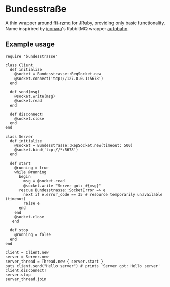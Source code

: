 
# Bundesstraße

A thin wrapper around [ffi-rzmq](https://github.com/chuckremes/ffi-rzmq) for JRuby, providing only basic functionality. Name inspirired by [iconara](https://github.com/iconara)'s RabbitMQ wrapper [autobahn](https://github.com/iconara/autobahn).

## Example usage

    require 'bundesstrasse'

    class Client
      def initialize
        @socket = Bundesstrasse::ReqSocket.new
        @socket.connect('tcp://127.0.0.1:5678')
      end

      def send(msg)
        @socket.write(msg)
        @socket.read
      end
      
      def disconnect!
        @socket.close
      end
    end

    class Server
      def initialize
        @socket = Bundesstrasse::RepSocket.new(timeout: 500)
        @socket.bind('tcp://*:5678')
      end
      
      def start
        @running = true
        while @running
          begin
            msg = @socket.read
            @socket.write "Server got: #{msg}"
          rescue Bundesstrasse::SocketError => e
            next if e.error_code == 35 # resource temporarily unavailable (timeout)
            raise e
          end
        end
        @socket.close
       end

      def stop
        @running = false
      end
    end

    client = Client.new
    server = Server.new
    server_thread = Thread.new { server.start }
    puts client.send("Hello server") # prints 'Server got: Hello server'
    client.disconnect!
    server.stop
    server_thread.join
